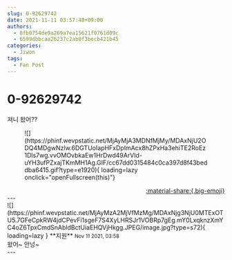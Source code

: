 ```yaml
---
slug: 0-92629742
date: 2021-11-11 03:57:48+09:00
authors:
  - 8fb0754de9a269a7ea15621f0761d09c
  - 6599dbbcaa26237c2ab0f3becb421b45
categories:
  - Jiwon
tags:
  - Fan Post
---
```


# 0-92629742

<div class="post-container" markdown="1">
<div class="content-container md-sidebar__scrollwrap" markdown="1">

져니 왔어??
<figure markdown="1">
![](https://phinf.wevpstatic.net/MjAyMjA3MDNfMjMy/MDAxNjU2ODQ4MDgwNzIw.6DGTUoIapHFxDpImAcx8hZPxHa3ehiTE2RoEz1Dls7wg.vvOMOvbkaEw1HrDwd49ArVId-uYH3ufPZxajTKmMH1Ag.GIF/cc67dd0315484c0ca397d8f43beddba6415.gif?type=e1920){ loading=lazy onclick="openFullscreen(this)"}
</figure>


</div>
</div>

<div style="text-align: right;" markdown="1">
<a href="https://weverse.io/fromis9/fanpost/0-92629742" style="text-align: right;">:material-share:{.big-emoji}</a>
</div>
---

<div class="comments-container md-sidebar__scrollwrap" markdown="1">
<div class="comment" markdown="1">
<div class='id-container' markdown="1">
![](https://phinf.wevpstatic.net/MjAyMzA2MjVfMzMg/MDAxNjg3NjU0MTExOTU5.7GFeCpkRW4jdCPevFi1sgeF7S4XyLHRSJr1VOBRp7gEg.mY0LxqknzXmYC4oZ6TpxCmdSnAbldBctUiaEHQVjHkgg.JPEG/image.jpg?type=s72){ loading=lazy }
**<span class="artist">지원</span>** <small>Nov 11 2021, 03:58</small><br>
</div>
<div class='comment-body' markdown="1">
왔어~ 안넝~
</div>
</div>
</div>
---
